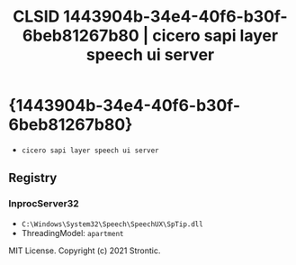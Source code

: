 ﻿---
title: "CLSID 1443904b-34e4-40f6-b30f-6beb81267b80 | cicero sapi layer speech ui server"
excerpt: What is COM-Object CLSID 1443904b-34e4-40f6-b30f-6beb81267b80?
---

# {1443904b-34e4-40f6-b30f-6beb81267b80}

* `cicero sapi layer speech ui server`

## Registry


### InprocServer32

* `C:\Windows\System32\Speech\SpeechUX\SpTip.dll`
* ThreadingModel: `apartment`

MIT License. Copyright (c) 2021 Strontic.


